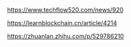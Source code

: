 https://www.techflow520.com/news/920

https://learnblockchain.cn/article/4214

https://zhuanlan.zhihu.com/p/529786210
